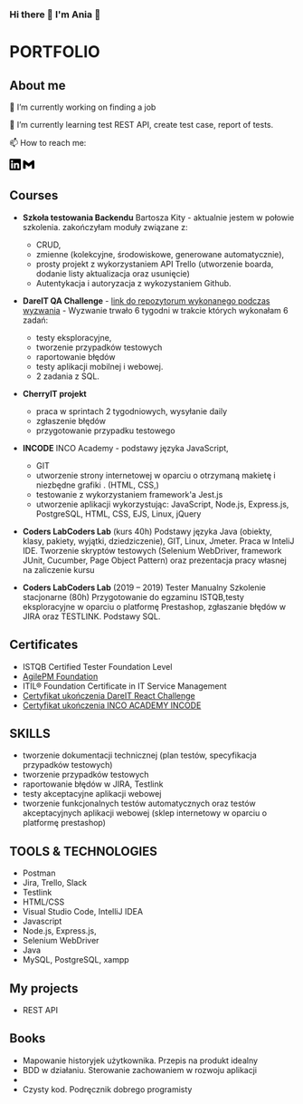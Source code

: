### Hi there 👋 I'm Ania :slightly_smiling_face:

<!--
**AneczkaH/AneczkaH** is a ✨ _special_ ✨ repository because its `README.md` (this file) appears on your GitHub profile.

Here are some ideas to get you started:

- 🔭 I’m currently working on ...
- 🌱 I’m currently learning ...
- 👯 I’m looking to collaborate on ...
- 🤔 I’m looking for help with ...
- 💬 Ask me about ...
- 📫 How to reach me: ...
- 😄 Pronouns: ...
- ⚡ Fun fact: ...
-->

# PORTFOLIO

## About me

 🔭 I’m currently working on finding a job 

 🌱 I’m currently learning test REST API, create test case, report of tests.

 📫 How to reach me: 
 
 [<img src="/icons/linkedin.svg"  width="20" height="20">](https://www.linkedin.com/in/anna-ha%C5%82as/)
 [<img src="/icons/gmail.svg"  width="20" height="20">](aneczka.halas@gmail.com)
 
## Courses
- **Szkoła testowania Backendu** Bartosza Kity - aktualnie jestem w połowie szkolenia. zakończyłam moduły związane z:
    - CRUD, 
    - zmienne (kolekcyjne, środowiskowe, generowane automatycznie), 
    - prosty projekt z wykorzystaniem API Trello (utworzenie boarda, dodanie listy aktualizacja oraz usunięcie)
    - Autentykacja i autoryzacja z wykozystaniem Github.

- **DareIT QA Challenge** - [link do repozytorum wykonanego podczas wyzwania](https://github.com/AneczkaH/challenge_portfolio_Ania) - Wyzwanie trwało 6 tygodni w trakcie których wykonałam 6 zadań:
    - testy eksploracyjne, 
    - tworzenie przypadków testowych
    - raportowanie błędów 
    - testy aplikacji mobilnej i webowej.
    - 2 zadania z SQL.
 - **CherryIT projekt**
    - praca w sprintach 2 tygodniowych, wysyłanie daily
    - zgłaszenie błędów
    - przygotowanie przypadku testowego
    
 - **INCODE** INCO Academy - podstawy języka JavaScript,
    - GIT
    - utworzenie strony internetowej w oparciu o otrzymaną makietę i niezbędne grafiki . (HTML, CSS,)
    - testowanie z wykorzystaniem framework'a Jest.js
    - utworzenie aplikacji wykorzystując: JavaScript, Node.js, Express.js, PostgreSQL, HTML, CSS, EJS, Linux, jQuery

- **Coders LabCoders Lab** (kurs 40h) Podstawy języka Java (obiekty, klasy, pakiety, wyjątki, dziedziczenie), GIT, Linux, Jmeter. Praca w InteliJ IDE. Tworzenie skryptów testowych (Selenium WebDriver, framework JUnit, Cucumber, Page Object Pattern) oraz prezentacja pracy własnej na zaliczenie kursu
- **Coders LabCoders Lab** (2019 – 2019) Tester Manualny
Szkolenie stacjonarne (80h) Przygotowanie do egzaminu ISTQB,testy eksploracyjne w oparciu o platformę Prestashop, zgłaszanie błędów w JIRA oraz TESTLINK. Podstawy SQL.
 

## Certificates

- ISTQB Certified Tester Foundation Level
- [AgilePM Foundation ](https://www.credly.com/badges/0f978576-0fbd-4083-84b2-f614618f0fda?source=linked_in_profile)
- ITIL® Foundation Certificate in IT Service Management
- [Certyfikat ukończenia DareIT React Challenge](https://drive.google.com/file/d/1Z2p_eLxy3FVzp3fZs7Od1H3y2pPR7YA0/view?usp=sharing)
- [Certyfikat ukończenia INCO ACADEMY INCODE](https://drive.google.com/file/d/1URwmFrVsZSEpvf_3XvN0ZPixMLq12XhF/view?usp=sharing)

## SKILLS

- tworzenie dokumentacji technicznej (plan
testów, specyfikacja przypadków testowych)
- tworzenie przypadków testowych
- raportowanie błędów w JIRA, Testlink
- testy akceptacyjne aplikacji webowej
- tworzenie funkcjonalnych testów
automatycznych oraz testów akceptacyjnych
aplikacji webowej (sklep internetowy w
oparciu o platformę prestashop)

## TOOLS & TECHNOLOGIES

- Postman
- Jira, Trello, Slack
- Testlink
- HTML/CSS
- Visual Studio Code, IntelliJ IDEA
- Javascript
- Node.js, Express.js,
- Selenium WebDriver
- Java
- MySQL, PostgreSQL, xampp


## My projects

- REST API 


 ## Books
- Mapowanie historyjek użytkownika. Przepis na produkt idealny
- BDD w działaniu. Sterowanie zachowaniem w rozwoju aplikacji
-
- Czysty kod. Podręcznik dobrego programisty
